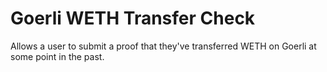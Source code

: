 # Goerli WETH Transfer Check

Allows a user to submit a proof that they've transferred WETH on Goerli at some point in the past.